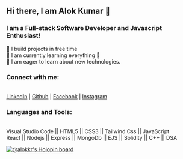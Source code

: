 
<h2>Hi there, I am Alok Kumar 👋 </h2>

<h3>I am a Full-stack Software Developer and Javascript Enthusiast! </h3>

🔭 I build projects in free time <br>
🌱 I am currently learning everything 🤣 <br>
👯 I am eager to learn about new technologies.

<h3>Connect with me:</h3> <br>
<a href="linkedin.com/in/alok-kumar0">LinkedIn</a> | <a href="github.com/alok007kr"> Github</a> | <a href="facebook.com">Facebook</a> | <a href="instagram.com/iamalokmr">Instagram</a>
<br>

<h3>Languages and Tools: </h3> <br>
Visual Studio Code || HTML5 || CSS3 || Tailwind Css || JavaScript
<br>
React || Nodejs || Express || MongoDb || EJS || Solidity || C++ || DSA

[![@alokkr's Holopin board](https://holopin.me/alokkr)](https://holopin.io/@alokkr)





<!---
alok007kr/alok007kr is a ✨ special ✨ repository because its `README.md` (this file) appears on your GitHub profile.
You can click the Preview link to take a look at your changes.
--->
